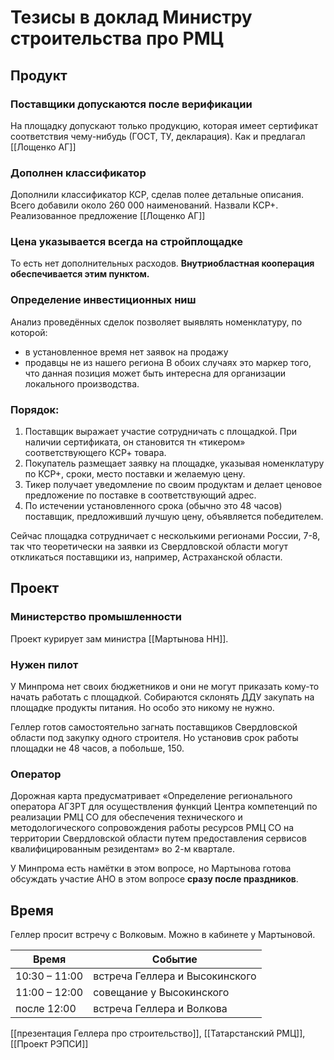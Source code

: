 # Тезисы в доклад Министру строительства про РМЦ

## Продукт

### Поставщики допускаются после верификации
На площадку допускают только продукцию, которая имеет сертификат соответствия чему-нибудь (ГОСТ, ТУ, декларация). Как и предлагал [[Лощенко АГ]]

### Дополнен классификатор
Дополнили классификатор КСР, сделав полее детальные описания. Всего добавили около 260 000 наименований. Назвали КСР+. Реализованное предложение [[Лощенко АГ]]

### Цена указывается всегда на стройплощадке
То есть нет дополнительных расходов. **Внутриобластная кооперация обеспечивается этим пунктом.**

### Определение инвестиционных ниш
Анализ проведённых сделок позволяет выявлять номенклатуру, по которой:
- в установленное время нет заявок на продажу
- продавцы не из нашего региона
В обоих случаях это маркер того, что данная позиция может быть интересна для организации локального производства.

### Порядок:
1. Поставщик выражает участие сотрудничать с площадкой. При наличии сертификата, он становится тн «тикером» соответствующего КСР+ товара.
2. Покупатель размещает заявку на площадке, указывая номенклатуру по КСР+, сроки, место поставки и желаемую цену.
3. Тикер получает уведомление по своим продуктам и делает ценовое предложение по поставке в соответствующий адрес.
4. По истечении установленного срока (обычно это 48 часов) поставщик, предложивший лучшую цену, объявляется победителем.

Сейчас площадка сотрудничает с несколькими регионами России, 7-8, так что теоретически на заявки из Свердловской области могут откликаться поставщики из, например, Астраханской области. 

## Проект
### Министерство промышленности
Проект курирует зам министра [[Мартынова НН]]. 

### Нужен пилот
У Минпрома нет своих бюджетников и они не могут приказать кому-то начать работать с площадкой. Собираются склонять ДДУ закупать на площадке продукты питания. Но особо это никому не нужно. 

Геллер готов самостоятельно загнать поставщиков Свердловской области под закупку одного строителя. Но установив срок работы площадки не 48 часов, а побольше, 150.

### Оператор
Дорожная карта предусматривает «Определение регионального оператора АГЗРТ для осуществления функций Центра компетенций по реализации РМЦ СО для обеспечения технического и методологического сопровождения работы ресурсов РМЦ СО на территории Свердловской области путем предоставления сервисов квалифицированным резидентам» во 2-м квартале.

У Минпрома есть намётки в этом вопросе, но Мартынова готова обсуждать участие АНО в этом вопросе **сразу после праздников**.

## Время
Геллер просит встречу с Волковым. Можно в кабинете у Мартыновой.

Время|Событие
------------ | ------------
10:30 – 11:00|встреча Геллера и Высокинского
11:00 – 12:00|совещание у Высокинского
после 12:00 |встреча Геллера и Волкова


[[презентация Геллера про строительство]], [[Татарстанский РМЦ]], [[Проект РЭПСИ]]